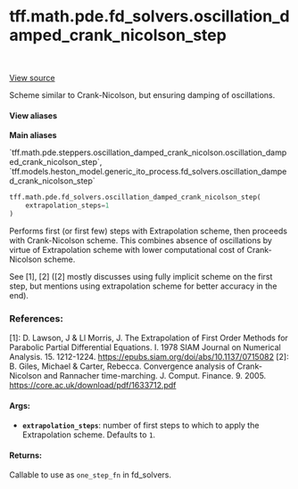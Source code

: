 <div itemscope itemtype="http://developers.google.com/ReferenceObject">
<meta itemprop="name" content="tff.math.pde.fd_solvers.oscillation_damped_crank_nicolson_step" />
<meta itemprop="path" content="Stable" />
</div>

# tff.math.pde.fd_solvers.oscillation_damped_crank_nicolson_step

<!-- Insert buttons and diff -->

<table class="tfo-notebook-buttons tfo-api" align="left">
</table>

<a target="_blank" href="https://github.com/google/tf-quant-finance/blob/master/tf_quant_finance/math/pde/steppers/oscillation_damped_crank_nicolson.py">View source</a>



Scheme similar to Crank-Nicolson, but ensuring damping of oscillations.

<section class="expandable">
  <h4 class="showalways">View aliases</h4>
  <p>
<b>Main aliases</b>
<p>`tff.math.pde.steppers.oscillation_damped_crank_nicolson.oscillation_damped_crank_nicolson_step`, `tff.models.heston_model.generic_ito_process.fd_solvers.oscillation_damped_crank_nicolson_step`</p>
</p>
</section>

```python
tff.math.pde.fd_solvers.oscillation_damped_crank_nicolson_step(
    extrapolation_steps=1
)
```



<!-- Placeholder for "Used in" -->

Performs first (or first few) steps with Extrapolation scheme, then proceeds
with Crank-Nicolson scheme. This combines absence of oscillations by virtue
of Extrapolation scheme with lower computational cost of Crank-Nicolson
scheme.

See [1], [2] ([2] mostly discusses using fully implicit scheme on the first
step, but mentions using extrapolation scheme for better accuracy in the end).

### References:
[1]: D. Lawson, J & Ll Morris, J. The Extrapolation of First Order Methods for
  Parabolic Partial Differential Equations. I. 1978 SIAM Journal on Numerical
  Analysis. 15. 1212-1224.
  https://epubs.siam.org/doi/abs/10.1137/0715082
[2]: B. Giles, Michael & Carter, Rebecca. Convergence analysis of
  Crank-Nicolson and Rannacher time-marching. J. Comput. Finance. 9. 2005.
  https://core.ac.uk/download/pdf/1633712.pdf

#### Args:


* <b>`extrapolation_steps`</b>: number of first steps to which to apply the
  Extrapolation scheme. Defaults to `1`.


#### Returns:

Callable to use as `one_step_fn` in fd_solvers.
